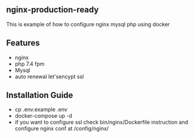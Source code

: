 ## nginx-production-ready

This is example of how to configure nginx mysql php using docker

## Features

- nginx
- php 7.4 fpm
- Mysql
- auto renewal let'sencypt ssl

## Installation Guide

- cp .env.example .env
- docker-compose up -d
- if you want to configure ssl check bin/nginx/Dockerfile instruction and configure nginx conf at /config/nginx/
